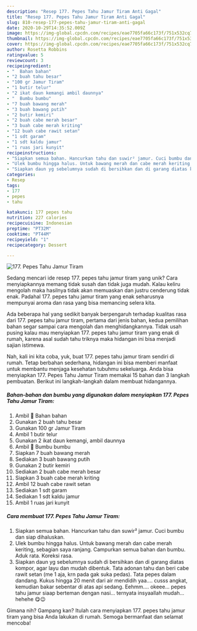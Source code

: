 ```yaml
---
description: "Resep 177. Pepes Tahu Jamur Tiram Anti Gagal"
title: "Resep 177. Pepes Tahu Jamur Tiram Anti Gagal"
slug: 810-resep-177-pepes-tahu-jamur-tiram-anti-gagal
date: 2020-10-29T14:35:52.009Z
image: https://img-global.cpcdn.com/recipes/eae7705fa66c173f/751x532cq70/177-pepes-tahu-jamur-tiram-foto-resep-utama.jpg
thumbnail: https://img-global.cpcdn.com/recipes/eae7705fa66c173f/751x532cq70/177-pepes-tahu-jamur-tiram-foto-resep-utama.jpg
cover: https://img-global.cpcdn.com/recipes/eae7705fa66c173f/751x532cq70/177-pepes-tahu-jamur-tiram-foto-resep-utama.jpg
author: Rosetta Robbins
ratingvalue: 5
reviewcount: 3
recipeingredient:
- "  Bahan bahan"
- "2 buah tahu besar"
- "100 gr Jamur Tiram"
- "1 butir telur"
- "2 ikat daun kemangi ambil daunnya"
- "  Bumbu bumbu"
- "7 buah bawang merah"
- "3 buah bawang putih"
- "2 butir kemiri"
- "2 buah cabe merah besar"
- "3 buah cabe merah kriting"
- "12 buah cabe rawit setan"
- "1 sdt garam"
- "1 sdt kaldu jamur"
- "1 ruas jari kunyit"
recipeinstructions:
- "Siapkan semua bahan. Hancurkan tahu dan suwir² jamur. Cuci bumbu dan siap dihaluskan."
- "Ulek bumbu hingga halus. Untuk bawang merah dan cabe merah keriting, sebagian saya ranjang. Campurkan semua bahan dan bumbu. Aduk rata. Koreksi rasa."
- "Siapkan daun yg sebelumnya sudah di bersihkan dan di garang diatas kompor, agar layu dan mudah dibentuk. Tata adonan tahu dan beri cabe rawit setan (me 1 aja, krn pada gak suka pedas). Tata pepes dalam dandang. Kukus hingga 20 menit dari air mendidih yaa.... cusss angkat, kemudian bakar sebentar di atas api sedang. Eehmm.... okeee... pepes tahu jamur siaap berteman dengan nasi... ternyata insyaallah mudah... hehehe 😋😉"
categories:
- Resep
tags:
- 177
- pepes
- tahu

katakunci: 177 pepes tahu 
nutrition: 227 calories
recipecuisine: Indonesian
preptime: "PT32M"
cooktime: "PT44M"
recipeyield: "1"
recipecategory: Dessert

---
```



![177. Pepes Tahu Jamur Tiram](https://img-global.cpcdn.com/recipes/eae7705fa66c173f/751x532cq70/177-pepes-tahu-jamur-tiram-foto-resep-utama.jpg)

Sedang mencari ide resep 177. pepes tahu jamur tiram yang unik? Cara menyiapkannya memang tidak susah dan tidak juga mudah. Kalau keliru mengolah maka hasilnya tidak akan memuaskan dan justru cenderung tidak enak. Padahal 177. pepes tahu jamur tiram yang enak seharusnya mempunyai aroma dan rasa yang bisa memancing selera kita.



Ada beberapa hal yang sedikit banyak berpengaruh terhadap kualitas rasa dari 177. pepes tahu jamur tiram, pertama dari jenis bahan, kedua pemilihan bahan segar sampai cara mengolah dan menghidangkannya. Tidak usah pusing kalau mau menyiapkan 177. pepes tahu jamur tiram yang enak di rumah, karena asal sudah tahu triknya maka hidangan ini bisa menjadi sajian istimewa.


Nah, kali ini kita coba, yuk, buat 177. pepes tahu jamur tiram sendiri di rumah. Tetap berbahan sederhana, hidangan ini bisa memberi manfaat untuk membantu menjaga kesehatan tubuhmu sekeluarga. Anda bisa menyiapkan 177. Pepes Tahu Jamur Tiram memakai 15 bahan dan 3 langkah pembuatan. Berikut ini langkah-langkah dalam membuat hidangannya.

<!--inarticleads1-->

##### Bahan-bahan dan bumbu yang digunakan dalam menyiapkan 177. Pepes Tahu Jamur Tiram:

1. Ambil  🌸 Bahan bahan
1. Gunakan 2 buah tahu besar
1. Gunakan 100 gr Jamur Tiram
1. Ambil 1 butir telur
1. Gunakan 2 ikat daun kemangi, ambil daunnya
1. Ambil  🌸 Bumbu bumbu
1. Siapkan 7 buah bawang merah
1. Sediakan 3 buah bawang putih
1. Gunakan 2 butir kemiri
1. Sediakan 2 buah cabe merah besar
1. Siapkan 3 buah cabe merah kriting
1. Ambil 12 buah cabe rawit setan
1. Sediakan 1 sdt garam
1. Sediakan 1 sdt kaldu jamur
1. Ambil 1 ruas jari kunyit




<!--inarticleads2-->

##### Cara membuat 177. Pepes Tahu Jamur Tiram:

1. Siapkan semua bahan. Hancurkan tahu dan suwir² jamur. Cuci bumbu dan siap dihaluskan.
1. Ulek bumbu hingga halus. Untuk bawang merah dan cabe merah keriting, sebagian saya ranjang. Campurkan semua bahan dan bumbu. Aduk rata. Koreksi rasa.
1. Siapkan daun yg sebelumnya sudah di bersihkan dan di garang diatas kompor, agar layu dan mudah dibentuk. Tata adonan tahu dan beri cabe rawit setan (me 1 aja, krn pada gak suka pedas). Tata pepes dalam dandang. Kukus hingga 20 menit dari air mendidih yaa.... cusss angkat, kemudian bakar sebentar di atas api sedang. Eehmm.... okeee... pepes tahu jamur siaap berteman dengan nasi... ternyata insyaallah mudah... hehehe 😋😉




Gimana nih? Gampang kan? Itulah cara menyiapkan 177. pepes tahu jamur tiram yang bisa Anda lakukan di rumah. Semoga bermanfaat dan selamat mencoba!
